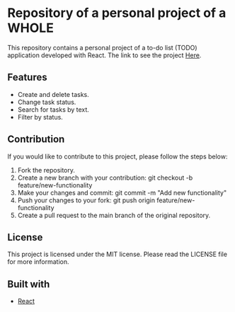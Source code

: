 # Repository of a personal project of a WHOLE

This repository contains a personal project of a to-do list (TODO) application developed with React. The link to see the project [Here](https://yorberr.github.io/list-of-todo/).

## Features

- Create and delete tasks.
- Change task status.
- Search for tasks by text.
- Filter by status.

## Contribution

If you would like to contribute to this project, please follow the steps below:

1. Fork the repository.
2. Create a new branch with your contribution: git checkout -b feature/new-functionality
3. Make your changes and commit: git commit -m "Add new functionality"
4. Push your changes to your fork: git push origin feature/new-functionality
5. Create a pull request to the main branch of the original repository.

## License

This project is licensed under the MIT license. Please read the LICENSE file for more information.

## Built with 

* [React](https://es.reactjs.org)